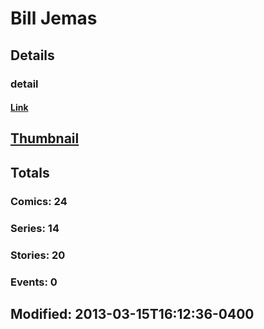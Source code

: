 # Bill  Jemas 
## Details
### detail
#### [Link](http://marvel.com/comics/creators/210/bill_jemas?utm_campaign=apiRef&utm_source=225578a89fc76f3d20fbffda5d17a88d)
## [Thumbnail](http://i.annihil.us/u/prod/marvel/i/mg/6/d0/4bc34c693f278.jpg)
## Totals
### Comics: 24
### Series: 14
### Stories: 20
### Events: 0
## Modified: 2013-03-15T16:12:36-0400